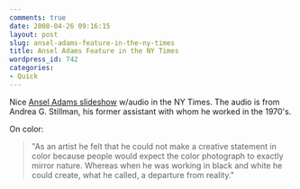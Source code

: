 ```yaml
---
comments: true
date: 2008-04-26 09:16:15
layout: post
slug: ansel-adams-feature-in-the-ny-times
title: Ansel Adams Feature in the NY Times
wordpress_id: 742
categories:
- Quick
---
```


Nice [Ansel Adams slideshow](http://www.nytimes.com/interactive/2008/04/27/travel/20080427_YOSEMITE_FEATURE.html) w/audio in the NY Times. The audio is from Andrea G. Stillman, his former assistant with whom he worked in the 1970's.

On color:

> "As an artist he felt that he could not make a creative statement in color because people would expect the color photograph to exactly mirror nature. Whereas when he was working in black and white he could create, what he called, a departure from reality."

